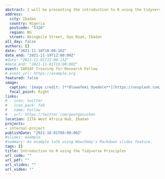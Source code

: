 ```yaml
---
abstract: I will be presenting the introduction to R using the tidyverse principles to research fellows at the International Institute of Tropical Agriculture (IITA), Ibadan, Nigeria. I will also explain to them the basic functions of data import, data management and then I will introduce them to data visualization using ggplot2. 
address:
  city: Ibadan
  country: Nigeria
  postcode: "5320"
  region: NG
  street: Akingbile Street, Oyo Road, Ibadan
all_day: false
authors: []
date: "2021-11-18T10:00:16Z"
date_end: "2021-11-19T12:00:00Z"
#date: "2021-11-01T15:00:15Z"
#date_end: "2021-11-01T15:00:00Z"
event: IARSAF Training for Research Fellow
# event_url: https://example.org
featured: false
image:
  caption: 'Image credit: [**Oluwafemi Oyedele**](https://unsplash.com/photos/bzdhc5b3Bxs)'
  focal_point: Right
links:
# - icon: twitter
#   icon_pack: fab
#   name: Follow
#   url: https://twitter.com/georgecushen
location: IITA West Africa Hub, Ibadan
projects:
- internal-project
publishDate: "2021-10-01T00:00:00Z"
#slides: example
#summary: An example talk using Wowchemy's Markdown slides feature.
tags: []
title: Introduction to R using the Tidyverse Principles
url_code: ""
url_pdf: ""
url_slides: ""
url_video: ""
---
```


<style type="text/css">

h1.title {
  font-size: 12px;
  color: Dark;
  text-align: centre;
}

<style>
body{
text-align: justify}
